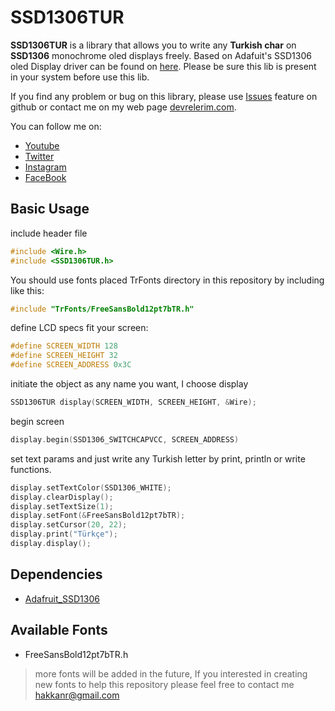 # SSD1306TUR
 **SSD1306TUR** is a library that allows you to write any **Turkish char** on **SSD1306** monochrome oled  displays freely. Based on Adafuit's SSD1306 oled Display driver can be found on [here](https://github.com/adafruit/Adafruit_SSD1306). Please be sure this lib is present in your system before use this lib.
 
 If you find any problem or bug on this library, please use [Issues](https://github.com/HakkanR/SSD1306TUR/issues) feature on github or contact me on my web page [devrelerim.com](https://www.devrelerim.com/2022/11/ssd1306tur-ssd1306-oled-ekran-turkce.htm).

 You can follow me on:
 * [Youtube](https://www.youtube.com/HakkanR)
 * [Twitter](https://www.twitter.com/HakkanR)
 * [Instagram](https://www.instagram.com/hakkan_r)
 * [FaceBook](https://www.facebook.com/HakkanR)
 
 ## Basic Usage
 include header file
 ```cpp
 #include <Wire.h>
 #include <SSD1306TUR.h>
 ```
 You should use fonts placed TrFonts directory in this repository by including like this:
```c
#include "TrFonts/FreeSansBold12pt7bTR.h"
```
define LCD specs fit your screen: 
```c
#define SCREEN_WIDTH 128
#define SCREEN_HEIGHT 32
#define SCREEN_ADDRESS 0x3C
```
initiate the object as any name you want, I choose display
```c
SSD1306TUR display(SCREEN_WIDTH, SCREEN_HEIGHT, &Wire);
```
begin screen
```c
display.begin(SSD1306_SWITCHCAPVCC, SCREEN_ADDRESS)
```
set text params and just write any Turkish letter by print, println or write functions.

```c
display.setTextColor(SSD1306_WHITE);
display.clearDisplay();
display.setTextSize(1);
display.setFont(&FreeSansBold12pt7bTR);
display.setCursor(20, 22);
display.print("Türkçe");
display.display(); 
```
## Dependencies 
* [Adafruit_SSD1306](https://github.com/adafruit/Adafruit_SSD1306)
  
## Available Fonts 
* FreeSansBold12pt7bTR.h
  
> more fonts will be added in the future, If you interested in creating new fonts to help this repository please feel free to contact me [hakkanr@gmail.com](mailto:hakkanr@gmail.com)